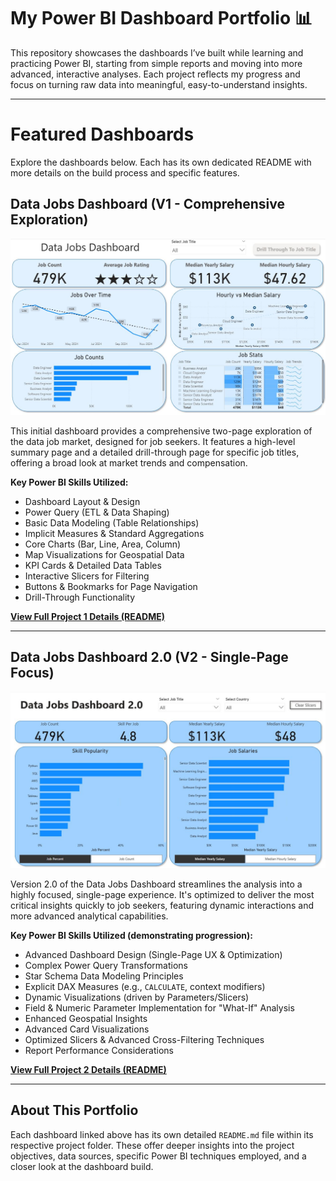 # My Power BI Dashboard Portfolio 📊

This repository showcases the dashboards I’ve built while learning and practicing Power BI, starting from simple reports and moving into more advanced, interactive analyses. Each project reflects my progress and focus on turning raw data into meaningful, easy-to-understand insights.

---

# Featured Dashboards

Explore the dashboards below. Each has its own dedicated README with more details on the build process and specific features.

## Data Jobs Dashboard (V1 - Comprehensive Exploration)

![Data Jobs Dashboard](/image/Project1_Page1.JPG)

This initial dashboard provides a comprehensive two-page exploration of the data job market, designed for job seekers. It features a high-level summary page and a detailed drill-through page for specific job titles, offering a broad look at market trends and compensation.

**Key Power BI Skills Utilized:**
* Dashboard Layout & Design
* Power Query (ETL & Data Shaping)
* Basic Data Modeling (Table Relationships)
* Implicit Measures & Standard Aggregations
* Core Charts (Bar, Line, Area, Column)
* Map Visualizations for Geospatial Data
* KPI Cards & Detailed Data Tables
* Interactive Slicers for Filtering
* Buttons & Bookmarks for Page Navigation
* Drill-Through Functionality

[**View Full Project 1 Details (README)**](/Data%20_Jobs_v1/README.md)

---

## Data Jobs Dashboard 2.0 (V2 - Single-Page Focus)

![Data Jobs Dashboard](/image/Project2_Page1.JPG)

Version 2.0 of the Data Jobs Dashboard streamlines the analysis into a highly focused, single-page experience. It's optimized to deliver the most critical insights quickly to job seekers, featuring dynamic interactions and more advanced analytical capabilities.

**Key Power BI Skills Utilized (demonstrating progression):**
* Advanced Dashboard Design (Single-Page UX & Optimization)
* Complex Power Query Transformations
* Star Schema Data Modeling Principles
* Explicit DAX Measures (e.g., `CALCULATE`, context modifiers)
* Dynamic Visualizations (driven by Parameters/Slicers)
* Field & Numeric Parameter Implementation for "What-If" Analysis
* Enhanced Geospatial Insights
* Advanced Card Visualizations
* Optimized Slicers & Advanced Cross-Filtering Techniques
* Report Performance Considerations

[**View Full Project 2 Details (README)**](/Data_Jobs_V2/README.md)

---

## About This Portfolio

Each dashboard linked above has its own detailed `README.md` file within its respective project folder. These offer deeper insights into the project objectives, data sources, specific Power BI techniques employed, and a closer look at the dashboard build.

